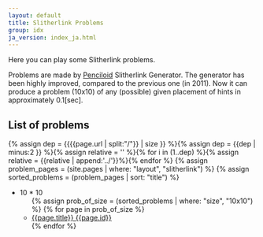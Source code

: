 ```yaml
---
layout: default
title: Slitherlink Problems
group: idx
ja_version: index_ja.html
---
```

Here you can play some Slitherlink problems.

Problems are made by [Penciloid](https://github.com/semiexp/penciloid) Slitherlink Generator.
The generator has been highly improved, compared to the previous one (in 2011).
Now it can produce a problem (10x10) of any (possible) given placement of hints in approximately 0.1[sec].

## List of problems
{% assign dep = {{{{page.url | split:"/"}} | size }} %}{% assign dep = {{dep | minus:2 }} %}{% assign relative = '' %}{% for i in (1..dep) %}{% assign relative = {{relative | append:'../'}}%}{% endfor %}
{% assign problem_pages = (site.pages | where: "layout", "slitherlink") %}
{% assign sorted_problems = (problem_pages | sort: "title") %}
<ul>
<li>10 * 10<ul>
{% assign prob_of_size = (sorted_problems | where: "size", "10x10") %}
{% for page in prob_of_size %}
<li><a href="{{relative}}{{ page.url | replace_first:'/',''}}">{{page.title}} {{page.id}}</a></li>
{% endfor %}
</ul>
</ul>

